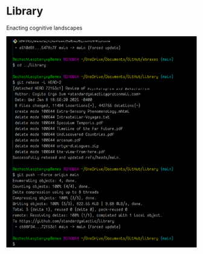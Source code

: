 # Library 

Enacting cognitive landscapes

![](background.png)
<!--
*To Activate Your Built Ark, Wait for rain*

TAY-BAW

תֵּבָה   <br>
https://biblehub.com/hebrew/8392.htm

ⲧⲁⲓⲃⲉ (Box, coffin, chest)
https://en.m.wiktionary.org/wiki/%D8%AA%D8%A7%D8%A8%D9%88%D8%AA


Related: Thay-baw (Returner)

ث و ب  <br>
https://en.m.wiktionary.org/wiki/%D8%AB_%D9%88_%D8%A8#Arabic


# *Intersubjectivity Collapse*

*A Reflection on the Tower of Babel and Entropy*

In the complex interplay of human communication, understanding, and meaning-making, the concept of *intersubjectivity* plays a central role. Intersubjectivity refers to the shared understanding or mutual recognition between individuals, the common ground that allows people to connect, communicate, and interpret the world together. However, when this shared understanding begins to break down, it results in what might be called an *intersubjectivity collapse*.

This collapse can be explored through both theological and scientific lenses, drawing on the story of the Tower of Babel and the concept of entropy. Both provide unique insights into how the disintegration of common understanding leads to fragmentation, confusion, and chaos.

*The Tower of Babel: A Symbol of Intersubjectivity Collapse*

The biblical story of the Tower of Babel, found in Genesis 11:1-9, offers a narrative that can be interpreted as a metaphor for the collapse of intersubjectivity. In the story, humanity, united by a common language and a shared vision, attempts to build a tower that reaches the heavens.

This ambitious project symbolizes human pride, unity, and the desire to transcend earthly limitations. However, as the people begin to work together toward their goal, God intervenes by scattering them and causing them to speak different languages, thereby disrupting their ability to understand one another. The tower, a symbol of human collective effort, is abandoned, and the people are dispersed across the earth.

From an intersubjective perspective, the story of Babel illustrates the fragility of shared understanding. The common language that unites the people represents a form of intersubjectivity — a collective framework through which individuals interpret the world, align their intentions, and coordinate their actions.

Once that shared understanding collapses, so too does the coherence of their collective effort. What was once a unified project becomes fragmented, as the individuals are no longer able to communicate effectively with one another.

The *collapse of intersubjectivity* in the Babel story is not just a linguistic breakdown but a rupture in the very fabric of human community. Without a common language, individuals lose their ability to coordinate and collaborate. The result is not only confusion but the dissolution of a shared purpose.

The Tower of Babel, thus, can be seen as a powerful metaphor for the disintegration of intersubjectivity, where communication, trust, and mutual understanding are severed, leading to alienation and fragmentation.

*Entropy: The Scientific Lens on Disorder and Communication*

Entropy, a fundamental concept in thermodynamics and information theory, provides a scientific framework to understand the collapse of intersubjectivity. In thermodynamics, entropy is a measure of disorder or randomness in a system. Over time, systems tend to evolve toward a state of higher entropy, meaning that they become more disordered and less structured.

Similarly, in information theory, entropy quantifies the uncertainty or unpredictability of information content. High entropy indicates a state where information is dispersed or chaotic, making it difficult to extract meaning or structure.

When applied to the collapse of intersubjectivity, entropy can be understood as the process by which shared meaning and communication break down. In a system where individuals are no longer able to share common ground, the flow of information becomes increasingly erratic and disconnected.

Like a thermodynamic system moving toward maximum entropy, a society or group experiencing intersubjectivity collapse becomes disordered. Communication becomes fragmented, and meaning becomes less stable or coherent.

In the context of the Tower of Babel, the shift from a single language to many languages can be viewed as a sharp increase in the "entropy" of human communication. As the common linguistic code is replaced by confusion and misunderstanding, the system of communication becomes less efficient and more chaotic.

The shared understanding that once existed is now replaced by uncertainty and fragmentation. The collapse of the Tower of Babel, then, can be seen as a symbolic representation of a system reaching a state of high entropy — where mutual understanding is no longer possible, and individuals are left to navigate a world of fragmented meanings and conflicting interpretations.

*The Implications of Intersubjectivity Collapse*

The collapse of intersubjectivity — whether through divine intervention, as in the story of Babel, or through more secular processes like ideological fragmentation, technological change, or political polarization — has profound implications for human society. When people can no longer communicate or understand one another, the foundation of social cohesion begins to crumble.

Trust is eroded, collaboration becomes difficult, and collective action becomes nearly impossible. In a world where shared meaning is fragmented, individuals may retreat into their own silos of understanding, leading to further isolation and division.

In the modern world, we see echoes of the Babel story and the increasing entropy of communication in the rise of ideological divides, the fragmentation of public discourse, and the disintegration of common narratives. Social media platforms, for example, often exacerbate these divides by creating echo chambers where individuals are exposed only to information that reinforces their existing beliefs.

The proliferation of conflicting narratives — often driven by misinformation, algorithmic bias, and the manipulation of public opinion — results in a situation where the shared understanding that once united society becomes increasingly difficult to attain.

In the face of such fragmentation, the challenge becomes one of finding ways to re-establish intersubjectivity — to rebuild the common ground necessary for meaningful communication and collective action. Whether through dialogue, empathy, or the development of new frameworks for understanding, restoring intersubjectivity is key to overcoming the entropy of social and political discourse.

*Conclusion*

The collapse of intersubjectivity, as illustrated by the Tower of Babel and entropy, offers a powerful lens through which to understand the disintegration of shared meaning in human society. The Babel story highlights the vulnerability of collective understanding, showing how easily it can be shattered when communication breaks down.

Entropy, on the other hand, provides a scientific metaphor for the increasing disorder and fragmentation that occurs when shared understanding is lost. Together, these concepts offer a rich understanding of the challenges facing modern society, where the collapse of intersubjectivity can lead to alienation, division, and confusion.

Restoring intersubjectivity — rebuilding the shared understanding that allows us to connect with one another — is essential if we are to navigate the complexities of the modern world and find ways to collaborate in an increasingly fragmented landscape.
-->
